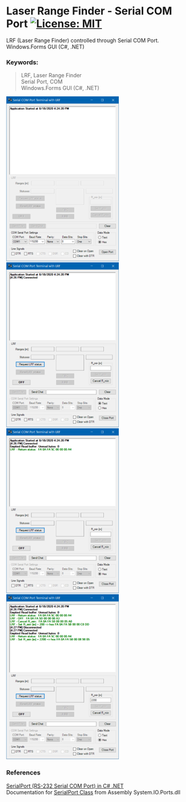 # Laser Range Finder - Serial COM Port  [![License: MIT](https://img.shields.io/badge/License-MIT-blue.svg)](https://github.com/etfovac/lrf-sp/blob/master/LICENSE)
 LRF (Laser Range Finder) controlled through Serial COM Port.
 Windows.Forms GUI (C#, .NET)

### Keywords:

> LRF,	Laser Range Finder  
> Serial Port, COM  
> Windows.Forms GUI (C#, .NET) 

<img src="./graphics/SP_COM_LRF_start.png" alt="SP_COM_LRF_start" width="300" height="440">  
<img src="./graphics/SP_COM_LRF_open.png" alt="SP_COM_LRF_open" width="300" height="440">  
<img src="./graphics/SP_COM_LRF_status.png" alt="SP_COM_LRF_status" width="300" height="440">  
<img src="./graphics/SP_COM_LRF_etc.png" alt="SP_COM_LRF_etc" width="300" height="440">  

### References
<a href="https://blogs.msmvps.com/coad/2005/03/23/serialport-rs-232-serial-com-port-in-c-net/">SerialPort (RS-232 Serial COM Port) in C# .NET</a>  
Documentation for <a href="https://docs.microsoft.com/en-us/dotnet/api/system.io.ports.serialport">SerialPort Class</a> from Assembly System.IO.Ports.dll 
